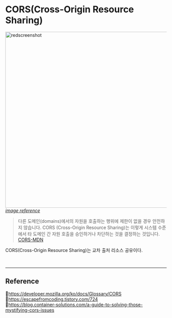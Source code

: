 # CORS(Cross-Origin Resource Sharing)


<img width="550" alt="redscreenshot" src="https://user-images.githubusercontent.com/66757141/211569746-a89112d7-bb30-4945-a84a-f2b8243f6ebd.png"><br/>
_[image reference](https://blog.container-solutions.com/a-guide-to-solving-those-mystifying-cors-issues)_

> 다른 도메인(domains)에서의 자원을 호출하는 행위에 제한이 없을 경우 안전하지 않습니다. CORS (Cross-Origin Resource Sharing)는 이렇게 시스템 수준에서 타 도메인 간 자원 호출을 승인하거나 차단하는 것을 결정하는 것입니다. [CORS-MDN](https://developer.mozilla.org/ko/docs/Glossary/CORS)

CORS(Cross-Origin Resource Sharing)는 교차 출처 리소스 공유이다.

<br/>

---

## Reference

📄https://developer.mozilla.org/ko/docs/Glossary/CORS  
📄https://escapefromcoding.tistory.com/724  
📄https://blog.container-solutions.com/a-guide-to-solving-those-mystifying-cors-issues
